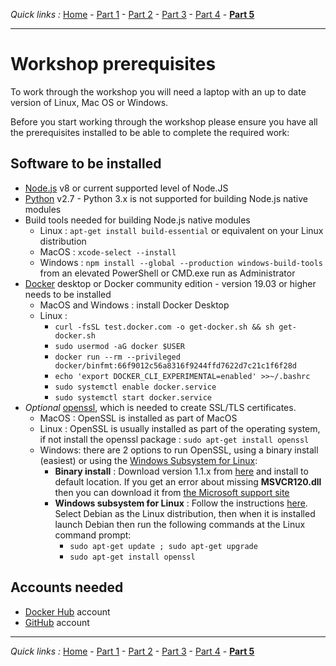 *Quick links :*
[Home](/README.md) - [Part 1](../part1/README.md) - [Part 2](../part2/README.md) - [Part 3](../part3/README.md) - [Part 4](../part4/README.md) - [**Part 5**](../part5/README.md)
***

# Workshop prerequisites

To work through the workshop you will need a laptop with an up to date version of Linux, Mac OS or Windows.

Before you start working through the workshop please ensure you have all the prerequisites installed to be able to complete the required work:

## Software to be installed

- [Node.js](https://nodejs.org/en/) v8 or current supported level of Node.JS
- [Python](https://www.python.org) v2.7 - Python 3.x is not supported for building Node.js native modules
- Build tools needed for building Node.js native modules
  - Linux : `apt-get install build-essential` or equivalent on your Linux distribution
  - MacOS : `xcode-select --install`
  - Windows : `npm install --global --production windows-build-tools` from an elevated PowerShell or CMD.exe run as Administrator
- [Docker](https://www.docker.com) desktop or Docker community edition - version 19.03 or higher needs to be installed
  - MacOS and Windows : install Docker Desktop
  - Linux :
    - `curl -fsSL test.docker.com -o get-docker.sh && sh get-docker.sh`
    - `sudo usermod -aG docker $USER`
    - `docker run --rm --privileged docker/binfmt:66f9012c56a8316f9244ffd7622d7c21c1f6f28d`
    - `echo 'export DOCKER_CLI_EXPERIMENTAL=enabled' >>~/.bashrc`
    - `sudo systemctl enable docker.service`
    - `sudo systemctl start docker.service`
- *Optional* [openssl](https://slproweb.com/products/Win32OpenSSL.html), which is needed to create SSL/TLS certificates.
  - MacOS : OpenSSL is installed as part of MacOS
  - Linux : OpenSSL is usually installed as part of the operating system, if not install the openssl package : `sudo apt-get install openssl`
  - Windows: there are 2 options to run OpenSSL, using a binary install (easiest) or using the [Windows Subsystem for Linux](https://docs.microsoft.com/en-us/windows/wsl/install-win10):
    - **Binary install** : Download version 1.1.x from [here](https://slproweb.com/products/Win32OpenSSL.html) and install to default location.  If you get an error about missing **MSVCR120.dll** then you can download it from [the Microsoft support site](https://support.microsoft.com/en-us/help/3179560)
    - **Windows subsystem for Linux** : Follow the instructions [here](https://docs.microsoft.com/en-us/windows/wsl/install-win10).  Select Debian as the Linux distribution, then when it is installed launch Debian then run the following commands at the Linux command prompt:
      - `sudo apt-get update ; sudo apt-get upgrade`
      - `sudo apt-get install openssl`

## Accounts needed

- [Docker Hub](https://hub.docker.com) account
- [GitHub](https://github.com) account

***
*Quick links :*
[Home](/README.md) - [Part 1](../part1/README.md) - [Part 2](../part2/README.md) - [Part 3](../part3/README.md) - [Part 4](../part4/README.md) - [**Part 5**](../part5/README.md)
